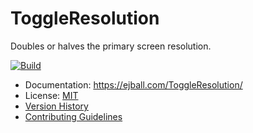 # ToggleResolution

Doubles or halves the primary screen resolution.

[![Build](https://github.com/ejball/ToggleResolution/workflows/Build/badge.svg)](https://github.com/ejball/ToggleResolution/actions?query=workflow%3ABuild)

* Documentation: https://ejball.com/ToggleResolution/
* License: [MIT](LICENSE)
* [Version History](VersionHistory.md)
* [Contributing Guidelines](CONTRIBUTING.md)
